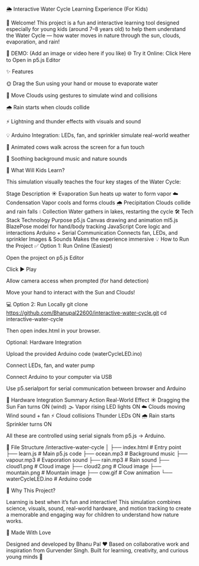 🌦️ Interactive Water Cycle Learning Experience (For Kids)

👋 Welcome!
This project is a fun and interactive learning tool designed especially for young kids (around 7–8 years old) to help them understand the Water Cycle — how water moves in nature through the sun, clouds, evaporation, and rain!

🔗 DEMO: (Add an image or video here if you like)
🌐 Try it Online: Click Here to Open in p5.js Editor

✨ Features

🌞 Drag the Sun using your hand or mouse to evaporate water

💨 Move Clouds using gestures to simulate wind and collisions

🌧️ Rain starts when clouds collide

⚡ Lightning and thunder effects with visuals and sound

💡 Arduino Integration: LEDs, fan, and sprinkler simulate real-world weather

🐄 Animated cows walk across the screen for a fun touch

🎵 Soothing background music and nature sounds

🧠 What Will Kids Learn?

This simulation visually teaches the four key stages of the Water Cycle:

Stage	Description
☀️ Evaporation	Sun heats up water to form vapor
☁️ Condensation	Vapor cools and forms clouds
🌧️ Precipitation	Clouds collide and rain falls
💧 Collection	Water gathers in lakes, restarting the cycle
🛠️ Tech Stack
Technology	Purpose
p5.js	Canvas drawing and animation
ml5.js	BlazePose model for hand/body tracking
JavaScript	Core logic and interactions
Arduino + Serial Communication	Connects fan, LEDs, and sprinkler
Images & Sounds	Makes the experience immersive
💡 How to Run the Project
✅ Option 1: Run Online (Easiest)

Open the project on p5.js Editor

Click ▶️ Play

Allow camera access when prompted (for hand detection)

Move your hand to interact with the Sun and Clouds!

💻 Option 2: Run Locally
git clone https://github.com/Bhanupal22600/interactive-water-cycle.git
cd interactive-water-cycle


Then open index.html in your browser.

Optional: Hardware Integration

Upload the provided Arduino code (waterCycleLED.ino)

Connect LEDs, fan, and water pump

Connect Arduino to your computer via USB

Use p5.serialport for serial communication between browser and Arduino

🔌 Hardware Integration Summary
Action	Real-World Effect
☀️ Dragging the Sun	Fan turns ON (wind)
🌫️ Vapor rising	LED lights ON
☁️ Clouds moving	Wind sound + fan
⚡ Cloud collisions	Thunder LEDs ON
🌧️ Rain starts	Sprinkler turns ON

All these are controlled using serial signals from p5.js → Arduino.

📂 File Structure
/interactive-water-cycle
│
├── index.html          # Entry point
├── learn.js            # Main p5.js code
├── ocean.mp3           # Background music
├── vapour.mp3          # Evaporation sound
├── rain.mp3            # Rain sound
├── cloud1.png          # Cloud image
├── cloud2.png          # Cloud image
├── mountain.png        # Mountain image
├── cow.gif             # Cow animation
└── waterCycleLED.ino   # Arduino code

🎯 Why This Project?

Learning is best when it’s fun and interactive!
This simulation combines science, visuals, sound, real-world hardware, and motion tracking to create a memorable and engaging way for children to understand how nature works.

🙌 Made With Love

Designed and developed by Bhanu Pal ❤️
Based on collaborative work and inspiration from Gurvender Singh.
Built for learning, creativity, and curious young minds 🌈